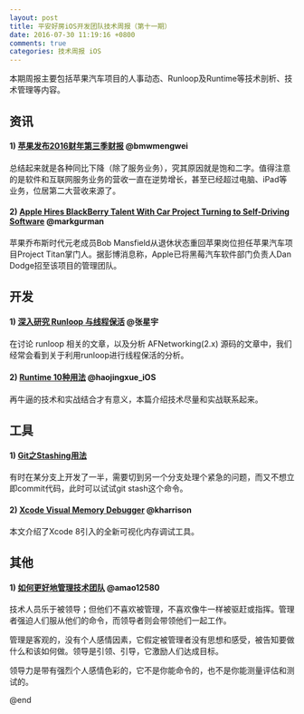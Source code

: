 ```yaml
---
layout: post
title: 平安好房iOS开发团队技术周报（第十一期）
date: 2016-07-30 11:19:16 +0800
comments: true
categories: 技术周报 iOS
---
```

本期周报主要包括苹果汽车项目的人事动态、Runloop及Runtime等技术剖析、技术管理等内容。

<!--more-->

## 资讯

#### 1) [苹果发布2016财年第三季财报](http://www.mac52ipod.cn/post/apple-2016-q3-result.php) @bmwmengwei

总结起来就是各种同比下降（除了服务业务），究其原因就是饱和二字。值得注意的是软件和互联网服务业务的营收一直在逆势增长，甚至已经超过电脑、iPad等业务，位居第二大营收来源了。

#### 2) [Apple Hires BlackBerry Talent With Car Project Turning to Self-Driving Software](http://www.bloomberg.com/news/articles/2016-07-28/apple-taps-blackberry-talent-as-car-project-takes-software-turn) @markgurman

苹果乔布斯时代元老成员Bob Mansfield从退休状态重回苹果岗位担任苹果汽车项目Project Titan掌门人。据彭博消息称，Apple已将黑莓汽车软件部门负责人Dan Dodge招至该项目的管理团队。

## 开发

#### 1) [深入研究 Runloop 与线程保活](http://www.jianshu.com/p/10121d699c32) @张星宇

在讨论 runloop 相关的文章，以及分析 AFNetworking(2.x) 源码的文章中，我们经常会看到关于利用runloop进行线程保活的分析。

#### 2) [Runtime 10种用法](http://www.jianshu.com/p/3182646001d1) @haojingxue_iOS

再牛逼的技术和实战结合才有意义，本篇介绍技术尽量和实战联系起来。

## 工具

#### 1) [Git之Stashing用法](https://git-scm.com/book/en/v1/Git-Tools-Stashing)

有时在某分支上开发了一半，需要切到另一个分支处理个紧急的问题，而又不想立即commit代码，此时可以试试git stash这个命令。

#### 2) [Xcode Visual Memory Debugger](http://useyourloaf.com/blog/xcode-visual-memory-debugger/) @kharrison

本文介绍了Xcode 8引入的全新可视化内存调试工具。

## 其他

#### 1) [如何更好地管理技术团队](http://amao12580.github.io/post/2016/05/How-to-better-manage-the-technical-team/) @amao12580

技术人员乐于被领导；但他们不喜欢被管理，不喜欢像牛一样被驱赶或指挥。管理者强迫人们服从他们的命令，而领导者则会带领他们一起工作。

管理是客观的，没有个人感情因素，它假定被管理者没有思想和感受，被告知要做什么和该如何做。领导是引领、引导，它激励人们达成目标。

领导力是带有强烈个人感情色彩的，它不是你能命令的，也不是你能测量评估和测试的。

@end
